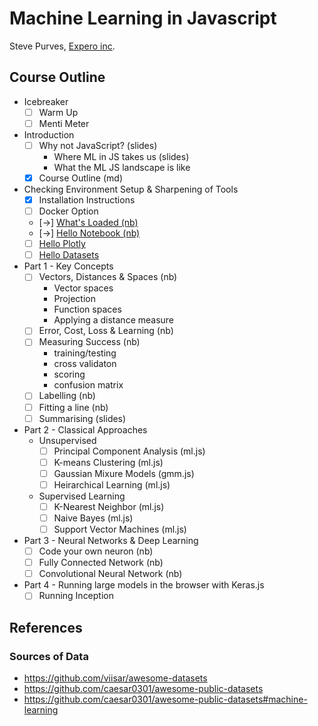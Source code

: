 # Machine Learning in Javascript
Steve Purves, [Expero inc](www.experoinc.com).

## Course Outline

- Icebreaker
  - [ ] Warm Up 
  - [ ] Menti Meter
- Introduction
  - [ ] Why not JavaScript? (slides)
    - Where ML in JS takes us (slides)
    - What the ML JS landscape is like
  - [x] Course Outline (md)
- Checking Environment Setup & Sharpening of Tools
  - [x] Installation Instructions
  - [ ] Docker Option
  - [->] [What's Loaded (nb)](0_smoke_test.ipynb)
  - [->] [Hello Notebook (nb)](1_hello_notebook.ipynb)
  - [ ] [Hello Plotly](2_hello_plotly.ipynb)
  - [ ] [Hello Datasets]()
- Part 1 - Key Concepts
  - [ ] Vectors, Distances & Spaces (nb)
    - Vector spaces
    - Projection
    - Function spaces
    - Applying a distance measure
  - [ ] Error, Cost, Loss & Learning (nb) 
  - [ ] Measuring Success (nb)
     - training/testing
     - cross validaton
     - scoring
     - confusion matrix
  - [ ] Labelling (nb)
  - [ ] Fitting a line (nb)
  - [ ] Summarising (slides)
- Part 2 - Classical Approaches 
  - Unsupervised
    - [ ] Principal Component Analysis (ml.js)
    - [ ] K-means Clustering (ml.js)
    - [ ] Gaussian Mixure Models (gmm.js)
    - [ ] Heirarchical Learning (ml.js)
  - Supervised Learning
    - [ ] K-Nearest Neighbor (ml.js)
    - [ ] Naive Bayes (ml.js)
    - [ ] Support Vector Machines (ml.js)
- Part 3 - Neural Networks & Deep Learning
    - [ ] Code your own neuron (nb)
    - [ ] Fully Connected Network (nb)
    - [ ] Convolutional Neural Network (nb)
- Part 4 - Running large models in the browser with Keras.js
  - [ ] Running Inception

## References

### Sources of Data
 
 - https://github.com/viisar/awesome-datasets
 - https://github.com/caesar0301/awesome-public-datasets
 - https://github.com/caesar0301/awesome-public-datasets#machine-learning
